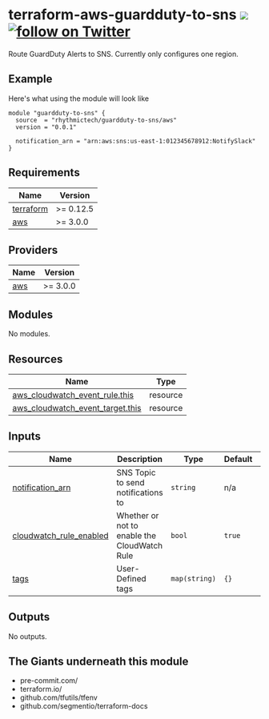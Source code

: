 # terraform-aws-guardduty-to-sns [![](https://github.com/rhythmictech/terraform-aws-guardduty-to-sns/workflows/pre-commit-check/badge.svg)](https://github.com/rhythmictech/terraform-aws-guardduty-to-sns/actions) <a href="https://twitter.com/intent/follow?screen_name=RhythmicTech"><img src="https://img.shields.io/twitter/follow/RhythmicTech?style=social&logo=twitter" alt="follow on Twitter"></a>

Route GuardDuty Alerts to SNS. Currently only configures one region.

## Example
Here's what using the module will look like

```hcl
module "guardduty-to-sns" {
  source  = "rhythmictech/guardduty-to-sns/aws"
  version = "0.0.1"

  notification_arn = "arn:aws:sns:us-east-1:012345678912:NotifySlack"
}
```

<!-- BEGINNING OF PRE-COMMIT-TERRAFORM DOCS HOOK -->
## Requirements

| Name | Version |
|------|---------|
| <a name="requirement_terraform"></a> [terraform](#requirement\_terraform) | >= 0.12.5 |
| <a name="requirement_aws"></a> [aws](#requirement\_aws) | >= 3.0.0 |

## Providers

| Name | Version |
|------|---------|
| <a name="provider_aws"></a> [aws](#provider\_aws) | >= 3.0.0 |

## Modules

No modules.

## Resources

| Name | Type |
|------|------|
| [aws_cloudwatch_event_rule.this](https://registry.terraform.io/providers/hashicorp/aws/latest/docs/resources/cloudwatch_event_rule) | resource |
| [aws_cloudwatch_event_target.this](https://registry.terraform.io/providers/hashicorp/aws/latest/docs/resources/cloudwatch_event_target) | resource |

## Inputs

| Name | Description | Type | Default | Required |
|------|-------------|------|---------|:--------:|
| <a name="input_notification_arn"></a> [notification\_arn](#input\_notification\_arn) | SNS Topic to send notifications to | `string` | n/a | yes |
| <a name="input_cloudwatch_rule_enabled"></a> [cloudwatch\_rule\_enabled](#input\_cloudwatch\_rule\_enabled) | Whether or not to enable the CloudWatch Rule | `bool` | `true` | no |
| <a name="input_tags"></a> [tags](#input\_tags) | User-Defined tags | `map(string)` | `{}` | no |

## Outputs

No outputs.
<!-- END OF PRE-COMMIT-TERRAFORM DOCS HOOK -->

## The Giants underneath this module
- pre-commit.com/
- terraform.io/
- github.com/tfutils/tfenv
- github.com/segmentio/terraform-docs
